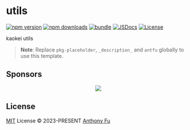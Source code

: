 # utils

[![npm version][npm-version-src]][npm-version-href]
[![npm downloads][npm-downloads-src]][npm-downloads-href]
[![bundle][bundle-src]][bundle-href]
[![JSDocs][jsdocs-src]][jsdocs-href]
[![License][license-src]][license-href]

kaokei utils

> **Note**:
> Replace `pkg-placeholder`, `_description_` and `antfu` globally to use this template.

## Sponsors

<p align="center">
  <a href="https://cdn.jsdelivr.net/gh/kaokei/static/sponsors.svg">
    <img src='https://cdn.jsdelivr.net/gh/kaokei/static/sponsors.svg'/>
  </a>
</p>

## License

[MIT](./LICENSE) License © 2023-PRESENT [Anthony Fu](https://github.com/kaokei)

<!-- Badges -->

[npm-version-src]: https://img.shields.io/npm/v/utils?style=flat&colorA=080f12&colorB=1fa669
[npm-version-href]: https://npmjs.com/package/utils
[npm-downloads-src]: https://img.shields.io/npm/dm/utils?style=flat&colorA=080f12&colorB=1fa669
[npm-downloads-href]: https://npmjs.com/package/utils
[bundle-src]: https://img.shields.io/bundlephobia/minzip/utils?style=flat&colorA=080f12&colorB=1fa669&label=minzip
[bundle-href]: https://bundlephobia.com/result?p=utils
[license-src]: https://img.shields.io/github/license/kaokei/utils.svg?style=flat&colorA=080f12&colorB=1fa669
[license-href]: https://github.com/kaokei/utils/blob/main/LICENSE
[jsdocs-src]: https://img.shields.io/badge/jsdocs-reference-080f12?style=flat&colorA=080f12&colorB=1fa669
[jsdocs-href]: https://www.jsdocs.io/package/utils
